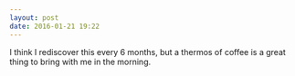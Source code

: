 ```yaml
---
layout: post
date: 2016-01-21 19:22
---
```

I think I rediscover this every 6 months, but a thermos of coffee is a great thing to bring with me in the morning.
